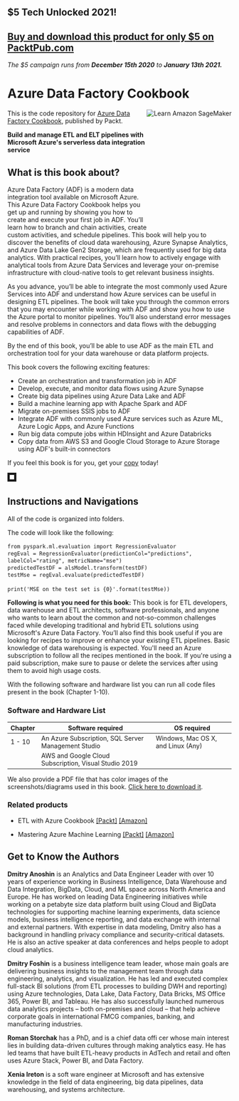 ## $5 Tech Unlocked 2021!
[Buy and download this product for only $5 on PacktPub.com](https://www.packtpub.com/)
-----
*The $5 campaign         runs from __December 15th 2020__ to __January 13th 2021.__*

# Azure Data Factory Cookbook

<a href="https://www.packtpub.com/product/Azure-Data-Factory-Cookbook/9781800565296?utm_source=github&utm_medium=repository&utm_campaign=9781800565296"><img src="https://static.packt-cdn.com/products/9781800565296/cover/smaller" alt="Learn Amazon SageMaker" height="256px" align="right"></a>

This is the code repository for [Azure Data Factory Cookbook](https://www.packtpub.com/product/Azure-Data-Factory-Cookbook/9781800565296?utm_source=github&utm_medium=repository&utm_campaign=9781800565296), published by Packt.

**Build and manage ETL and ELT pipelines with Microsoft Azure's serverless data integration service**

## What is this book about?
Azure Data Factory (ADF) is a modern data integration tool available on Microsoft Azure. This Azure Data Factory Cookbook helps you get up and running by showing you how to create and execute your first job in ADF. You’ll learn how to branch and chain activities, create custom activities, and schedule pipelines. This book will help you to discover the benefits of cloud data warehousing, Azure Synapse Analytics, and Azure Data Lake Gen2 Storage, which are frequently used for big data analytics. With practical recipes, you’ll learn how to actively engage with analytical tools from Azure Data Services and leverage your on-premise infrastructure with cloud-native tools to get relevant business insights. 

As you advance, you’ll be able to integrate the most commonly used Azure Services into ADF and understand how Azure services can be useful in designing ETL pipelines. The book will take you through the common errors that you may encounter while working with ADF and show you how to use the Azure portal to monitor pipelines. You’ll also understand error messages and resolve problems in connectors and data flows with the debugging capabilities of ADF.

By the end of this book, you’ll be able to use ADF as the main ETL and orchestration tool for your data warehouse or data platform projects.

This book covers the following exciting features: 
* Create an orchestration and transformation job in ADF
* Develop, execute, and monitor data flows using Azure Synapse
* Create big data pipelines using Azure Data Lake and ADF
* Build a machine learning app with Apache Spark and ADF
* Migrate on-premises SSIS jobs to ADF
* Integrate ADF with commonly used Azure services such as Azure ML, Azure Logic Apps, and Azure Functions
* Run big data compute jobs within HDInsight and Azure Databricks
* Copy data from AWS S3 and Google Cloud Storage to Azure Storage using ADF's built-in connectors

If you feel this book is for you, get your [copy](https://www.amazon.com/dp/1800565291) today!

<a href="https://www.packtpub.com/?utm_source=github&utm_medium=banner&utm_campaign=GitHubBanner"><img src="https://raw.githubusercontent.com/PacktPublishing/GitHub/master/GitHub.png" alt="https://www.packtpub.com/" border="5" /></a>

## Instructions and Navigations
All of the code is organized into folders.

The code will look like the following:
```
from pyspark.ml.evaluation import RegressionEvaluator
regEval = RegressionEvaluator(predictionCol="predictions", labelCol="rating", metricName="mse")
predictedTestDF = alsModel.transform(testDF)
testMse = regEval.evaluate(predictedTestDF)

print('MSE on the test set is {0}'.format(testMse))

```

**Following is what you need for this book:**
This book is for ETL developers, data warehouse and ETL architects, software professionals, and anyone who wants to learn about the common and not-so-common challenges faced while developing traditional and hybrid ETL solutions using Microsoft's Azure Data Factory. You’ll also find this book useful if you are looking for recipes to improve or enhance your existing ETL pipelines. Basic knowledge of data warehousing is expected. You'll need an Azure subscription to follow all the recipes mentioned in the book. If you're using a paid subscription, make sure to pause or delete the services after using them to avoid high usage costs.

With the following software and hardware list you can run all code files present in the book (Chapter 1-10).

### Software and Hardware List

| Chapter  | Software required                                                                    | OS required                        |
| -------- | -------------------------------------------------------------------------------------| -----------------------------------|
|  1 - 10  |   An Azure Subscription, SQL Server Management Studio                                | Windows, Mac OS X, and Linux (Any) |
|          |   AWS and Google Cloud Subscription, Visual Studio 2019                              |                                    |

We also provide a PDF file that has color images of the screenshots/diagrams used in this book. [Click here to download it](https://static.packt-cdn.com/downloads/9781800565296_ColorImages.pdf).


### Related products <Other books you may enjoy>
* ETL with Azure Cookbook [[Packt]](https://www.packtpub.com/product/etl-with-azure-cookbook/9781800203310) [[Amazon]](https://www.amazon.com/dp/1800203314)

* Mastering Azure Machine Learning [[Packt]](https://www.packtpub.com/product/mastering-azure-machine-learning/9781789807554) [[Amazon]](https://www.amazon.com/dp/1789807557)

## Get to Know the Authors
**Dmitry Anoshin** is an Analytics and Data Engineer Leader with over 10 years of experience working in Business Intelligence, Data Warehouse and Data Integration, BigData, Cloud, and ML space across North America and Europe. He has worked on leading Data Engineering initiatives while working on a petabyte size data platform built using Cloud and BigData technologies for supporting machine learning experiments, data science models, business intelligence reporting, and data exchange with internal and external partners. With expertise in data modeling, Dmitry also has a background in handling privacy compliance and security-critical datasets. He is also an active speaker at data conferences and helps people to adopt cloud analytics.

**Dmitry Foshin** is a business intelligence team leader, whose main goals are delivering business insights to the management team through data engineering, analytics, and visualization. He has led and executed complex full-stack BI solutions (from ETL processes to building DWH and reporting) using Azure technologies, Data Lake, Data Factory, Data Bricks, MS Office 365, Power BI, and Tableau. He has also successfully launched numerous data analytics projects – both on-premises and cloud – that help achieve corporate goals in international FMCG companies, banking, and manufacturing industries.

**Roman Storchak** has a PhD, and is a chief data offi cer whose main interest lies in building data-driven cultures through making analytics easy. He has led teams that have built ETL-heavy products in AdTech and retail and often uses Azure Stack, Power BI, and Data Factory.

**Xenia Ireton** is a soft ware engineer at Microsoft and has extensive knowledge in the field of data engineering, big data pipelines, data warehousing, and systems architecture.


